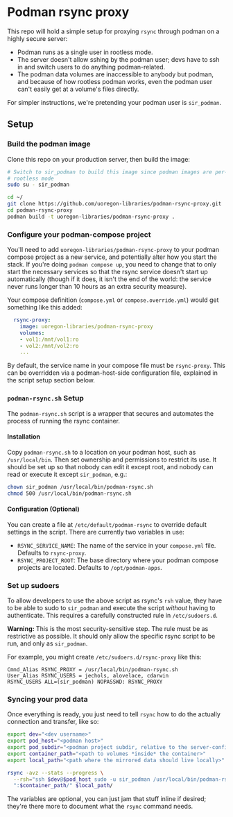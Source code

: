 # Podman rsync proxy

This repo will hold a simple setup for proxying `rsync` through podman on a
highly secure server:

- Podman runs as a single user in rootless mode.
- The server doesn't allow sshing by the podman user; devs have to ssh in and
  switch users to do anything podman-related.
- The podman data volumes are inaccessible to anybody but podman, and because
  of how rootless podman works, even the podman user can't easily get at a
  volume's files directly.

For simpler instructions, we're pretending your podman user is `sir_podman`.

## Setup

### Build the podman image

Clone this repo on your production server, then build the image:

```bash
# Switch to sir_podman to build this image since podman images are per-user in
# rootless mode
sudo su - sir_podman

cd ~/
git clone https://github.com/uoregon-libraries/podman-rsync-proxy.git
cd podman-rsync-proxy
podman build -t uoregon-libraries/podman-rsync-proxy .
```

### Configure your podman-compose project

You'll need to add `uoregon-libraries/podman-rsync-proxy` to your podman
compose project as a new service, and potentially alter how you start the
stack. If you're doing `podman compose up`, you need to change that to only
start the necessary services so that the rsync service doesn't start up
automatically (though if it does, it isn't the end of the world: the service
never runs longer than 10 hours as an extra security measure).

Your compose definition (`compose.yml` or `compose.override.yml`) would get
something like this added:

```yaml
  rsync-proxy:
    image: uoregon-libraries/podman-rsync-proxy
    volumes:
    - vol1:/mnt/vol1:ro
    - vol2:/mnt/vol2:ro
    ...
```

By default, the service name in your compose file must be `rsync-proxy`. This
can be overridden via a podman-host-side configuration file, explained in the
script setup section below.

### `podman-rsync.sh` Setup

The `podman-rsync.sh` script is a wrapper that secures and automates the
process of running the rsync container.

#### Installation

Copy `podman-rsync.sh` to a location on your podman host, such as
`/usr/local/bin`. Then set ownership and permissions to restrict its use. It
should be set up so that nobody can edit it except root, and nobody can read or
execute it except `sir_podman`, e.g.:

```bash
chown sir_podman /usr/local/bin/podman-rsync.sh
chmod 500 /usr/local/bin/podman-rsync.sh
```

#### Configuration (Optional)

You can create a file at `/etc/default/podman-rsync` to override default
settings in the script. There are currently two variables in use:

- `RSYNC_SERVICE_NAME`: The name of the service in your `compose.yml` file.
  Defaults to `rsync-proxy`.
- `RSYNC_PROJECT_ROOT`: The base directory where your podman compose projects
  are located. Defaults to `/opt/podman-apps`.

### Set up sudoers

To allow developers to use the above script as rsync's `rsh` value, they have
to be able to sudo to `sir_podman` and execute the script *without* having to
authenticate. This requires a carefully constructed rule in `/etc/sudoers.d`.

**Warning:** This is the most security-sensitive step. The rule must be as
restrictive as possible. It should only allow the specific rsync script to be
run, and only as `sir_podman`.

For example, you might create `/etc/sudoers.d/rsync-proxy` like this:

```
Cmnd_Alias RSYNC_PROXY = /usr/local/bin/podman-rsync.sh
User_Alias RSYNC_USERS = jechols, alovelace, cdarwin
RSYNC_USERS ALL=(sir_podman) NOPASSWD: RSYNC_PROXY
```

### Syncing your prod data

Once everything is ready, you just need to tell `rsync` how to do the actually
connection and transfer, like so:

```bash
export dev="<dev username>"
export pod_host="<podman host>"
export pod_subdir="<podman project subdir, relative to the server-configured podman root>"
export container_path="<path to volumes *inside* the container>"
export local_path="<path where the mirrored data should live locally>"

rsync -avz --stats --progress \
  --rsh="ssh $dev@$pod_host sudo -u sir_podman /usr/local/bin/podman-rsync.sh $pod_subdir" \
  ":$container_path/" $local_path/
```

The variables are optional, you can just jam that stuff inline if desired;
they're there more to document what the `rsync` command needs.
